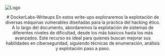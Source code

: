 ![Logo](https://github.com/giustiand/DockerLabs-Writeups/blob/main/MuyF%C3%A1cil/.images/Logo.png)  
<div style="text-align: center;">
# DockerLabs-Writeups
En estos write-ups exploraremos la explotación de diversas máquinas vulnerables diseñadas para la práctica del hacking ético.  
A lo largo del documento, abordaremos la explotación de sistemas de diferentes niveles de dificultad, desde los más básicos hasta los más avanzados.  
Este recurso es ideal para quienes buscan mejorar sus habilidades en ciberseguridad, siguiendo técnicas de enumeración, análisis y explotación paso a paso.
